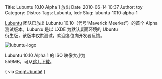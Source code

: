 Title: Lubuntu 10.10 Alpha 1 放出
Date: 2010-06-14 10:37
Author: toy
Category: Distros
Tags: Lubuntu, lxde
Slug: lubuntu-1010-alpha-1

[Lubuntu](http://lubuntu.net/) 团队已放出 Lubuntu 10.10（代号“Maverick
Meerkat”）的首个 Alpha  
测试版本。Lubuntu 是以 LXDE 为默认桌面环境的 Ubuntu  
衍生版，该版本仅供测试，欢迎各位向开发者反馈。

![lubuntu-logo](http://i.linuxtoy.org/images/2010/06/lubuntu-logo.png)

Lubuntu 10.10 Alpha 1 的 ISO 映像大小为  
559MB，可从[这儿下载](http://people.ubuntu.com/~gilir/)。

{ via
[Omg!Ubuntu!](http://www.omgubuntu.co.uk/2010/06/lubuntu-1010-alpha-1-released.html)
}

